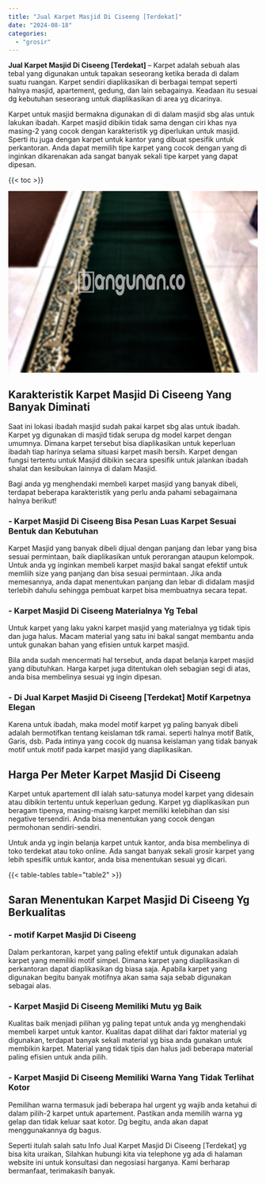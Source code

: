 ```yaml
---
title: "Jual Karpet Masjid Di Ciseeng [Terdekat]"
date: "2024-08-18"
categories: 
  - "grosir"
---
```


**Jual Karpet Masjid Di Ciseeng \[Terdekat\]** – Karpet adalah sebuah alas tebal yang digunakan untuk tapakan seseorang ketika berada di dalam suatu ruangan. Karpet sendiri diaplikasikan di berbagai tempat seperti halnya masjid, apartement, gedung, dan lain sebagainya. Keadaan itu sesuai dg kebutuhan seseorang untuk diaplikasikan di area yg dicarinya.

Karpet untuk masjid bermakna digunakan di di dalam masjid sbg alas untuk lakukan ibadah. Karpet masjid dibikin tidak sama dengan ciri khas nya masing-2 yang cocok dengan karakteristik yg diperlukan untuk masjid. Sperti itu juga dengan karpet untuk kantor yang dibuat spesifik untuk perkantoran. Anda dapat memilih tipe karpet yang cocok dengan yang di inginkan dikarenakan ada sangat banyak sekali tipe karpet yang dapat dipesan.

{{< toc >}}

![Jual Karpet Masjid Di Ciseeng [Terdekat]](/images/grosir-karpet-murah-77.png)

## Karakteristik Karpet Masjid Di Ciseeng Yang Banyak Diminati

Saat ini lokasi ibadah masjid sudah pakai karpet sbg alas untuk ibadah. Karpet yg digunakan di masjid tidak serupa dg model karpet dengan umumnya. Dimana karpet tersebut bisa diaplikasikan untuk keperluan ibadah tiap harinya selama situasi karpet masih bersih. Karpet dengan fungsi tertentu untuk Masjid dibikin secara spesifik untuk jalankan ibadah shalat dan kesibukan lainnya di dalam Masjid.

Bagi anda yg menghendaki membeli karpet masjid yang banyak dibeli, terdapat beberapa karakteristik yang perlu anda pahami sebagaimana halnya berikut!

### \- Karpet Masjid Di Ciseeng Bisa Pesan Luas Karpet Sesuai Bentuk dan Kebutuhan

Karpet Masjid yang banyak dibeli dijual dengan panjang dan lebar yang bisa sesuai permintaan, baik diaplikasikan untuk perorangan ataupun kelompok. Untuk anda yg inginkan membeli karpet masjid bakal sangat efektif untuk memliih size yang panjang dan bisa sesuai permintaan. Jika anda memesannya, anda dapat menentukan panjang dan lebar di didalam masjid terlebih dahulu sehingga pembuat karpet bisa membuatnya secara tepat.

### \- Karpet Masjid Di Ciseeng Materialnya Yg Tebal

Untuk karpet yang laku yakni karpet masjid yang materialnya yg tidak tipis dan juga halus. Macam material yang satu ini bakal sangat membantu anda untuk gunakan bahan yang efisien untuk karpet masjid.

Bila anda sudah mencermati hal tersebut, anda dapat belanja karpet masjid yang dibutuhkan. Harga karpet juga ditentukan oleh sebagian segi di atas, anda bisa membelinya sesuai yg ingin dipesan.

### \- Di Jual Karpet Masjid Di Ciseeng \[Terdekat\] Motif Karpetnya Elegan

Karena untuk ibadah, maka model motif karpet yg paling banyak dibeli adalah bermotifkan tentang keislaman tdk ramai. seperti halnya motif Batik, Garis, dsb. Pada intinya yang cocok dg nuansa keislaman yang tidak banyak motif untuk motif pada karpet masjid yang diaplikasikan.

## Harga Per Meter Karpet Masjid Di Ciseeng

Karpet untuk apartement dll ialah satu-satunya model karpet yang didesain atau dibikin tertentu untuk keperluan gedung. Karpet yg diaplikasikan pun beragam tipenya, masing-maisng karpet memiliki kelebihan dan sisi negative tersendiri. Anda bisa menentukan yang cocok dengan permohonan sendiri-sendiri.

Untuk anda yg ingin belanja karpet untuk kantor, anda bisa membelinya di toko terdekat atau toko online. Ada sangat banyak sekali grosir karpet yang lebih spesifik untuk kantor, anda bisa menentukan sesuai yg dicari.

{{< table-tables table="table2" >}}

## Saran Menentukan Karpet Masjid Di Ciseeng Yg Berkualitas

### \- motif Karpet Masjid Di Ciseeng

Dalam perkantoran, karpet yang paling efektif untuk digunakan adalah karpet yang memiliki motif simpel. Dimana karpet yang diaplikasikan di perkantoran dapat diaplikasikan dg biasa saja. Apabila karpet yang digunakan begitu banyak motifnya akan sama saja sebab digunakan sebagai alas.

### \- Karpet Masjid Di Ciseeng Memiliki Mutu yg Baik

Kualitas baik menjadi pilihan yg paling tepat untuk anda yg menghendaki membeli karpet untuk kantor. Kualitas dapat dilihat dari faktor material yg digunakan, terdapat banyak sekali material yg bisa anda gunakan untuk membikin karpet. Material yang tidak tipis dan halus jadi beberapa material paling efisien untuk anda pilih.

### \- Karpet Masjid Di Ciseeng Memiliki Warna Yang Tidak Terlihat Kotor

Pemilihan warna termasuk jadi beberapa hal urgent yg wajib anda ketahui di dalam pilih-2 karpet untuk apartement. Pastikan anda memilih warna yg gelap dan tidak keluar saat kotor. Dg begitu, anda akan dapat menggunakannya dg bagus.

Seperti itulah salah satu Info Jual Karpet Masjid Di Ciseeng \[Terdekat\] yg bisa kita uraikan, Silahkan hubungi kita via telephone yg ada di halaman website ini untuk konsultasi dan negosiasi harganya. Kami berharap bermanfaat, terimakasih banyak.
